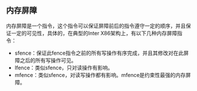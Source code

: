 ## 内存屏障

内存屏障是一个指令，这个指令可以保证屏障前后的指令遵守一定的顺序，并且保证一定的可见性，具体的，在典型的Inter X86架构上，有以下几种内存屏障指令：

- sfence：保证此fence指令之前的所有写操作有序完成，并且其修改对在此屏障之后的所有写操作可见。
- lfence：类似sfence，只对读操作有影响。
- mfence：类似sfence，对读写操作都有影响。mfence是约束性最强的内存屏障。
